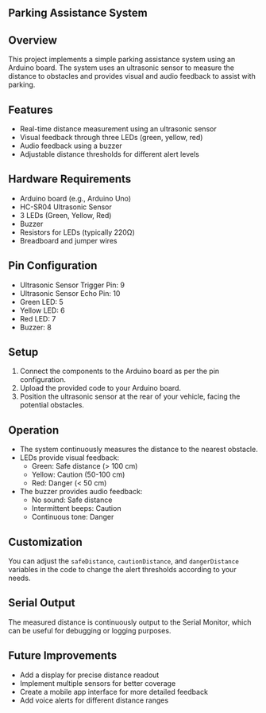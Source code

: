 ## Parking Assistance System

## Overview

This project implements a simple parking assistance system using an Arduino board. The system uses an ultrasonic sensor to measure the distance to obstacles and provides visual and audio feedback to assist with parking.

## Features

- Real-time distance measurement using an ultrasonic sensor
- Visual feedback through three LEDs (green, yellow, red)
- Audio feedback using a buzzer
- Adjustable distance thresholds for different alert levels

## Hardware Requirements

- Arduino board (e.g., Arduino Uno)
- HC-SR04 Ultrasonic Sensor
- 3 LEDs (Green, Yellow, Red)
- Buzzer
- Resistors for LEDs (typically 220Ω)
- Breadboard and jumper wires

## Pin Configuration

- Ultrasonic Sensor Trigger Pin: 9
- Ultrasonic Sensor Echo Pin: 10
- Green LED: 5
- Yellow LED: 6
- Red LED: 7
- Buzzer: 8

## Setup

1. Connect the components to the Arduino board as per the pin configuration.
2. Upload the provided code to your Arduino board.
3. Position the ultrasonic sensor at the rear of your vehicle, facing the potential obstacles.

## Operation

- The system continuously measures the distance to the nearest obstacle.
- LEDs provide visual feedback:
  - Green: Safe distance (> 100 cm)
  - Yellow: Caution (50-100 cm)
  - Red: Danger (< 50 cm)
- The buzzer provides audio feedback:
  - No sound: Safe distance
  - Intermittent beeps: Caution
  - Continuous tone: Danger

## Customization

You can adjust the `safeDistance`, `cautionDistance`, and `dangerDistance` variables in the code to change the alert thresholds according to your needs.

## Serial Output

The measured distance is continuously output to the Serial Monitor, which can be useful for debugging or logging purposes.

## Future Improvements

- Add a display for precise distance readout
- Implement multiple sensors for better coverage
- Create a mobile app interface for more detailed feedback
- Add voice alerts for different distance ranges
